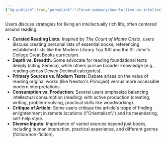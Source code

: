 ```yaml
---
{"dg-publish":true,"permalink":"/forum-summary/how-to-live-an-intellectually-rich-life-utsavmamoria-substack-com/","title":"How to live an intellectually rich life (utsavmamoria.substack.com)","tags":["article","summary"],"created":"2025-05-03T00:13:24.863+07:00","updated":"2025-05-03T00:14:55.295+07:00"}
---
```


Users discuss strategies for living an intellectually rich life, often centered around reading:

* **Curated Reading Lists:** Inspired by *The Count of Monte Cristo*, users discuss creating personal lists of essential books, referencing established lists like the Modern Library Top 100 and the St. John's College Great Books curriculum.
* **Depth vs. Breadth:** Some advocate for reading foundational texts deeply (citing Seneca), while others pursue broader knowledge (e.g., reading across Dewey Decimal categories).
* **Primary Sources vs. Modern Texts:** Debate arises on the value of reading original works (like Newton's *Principia*) versus more accessible modern interpretations.
* **Consumption vs. Production:** Several users emphasize balancing intellectual consumption (reading) with active production (creating, writing, problem-solving, practical skills like woodworking).
* **Critique of Article:** Some users critique the article's trope of finding enlightenment in remote locations (\\"Orientalism\\") and its meandering, self-help style.
* **Diverse Inputs:** Importance of varied sources beyond just books, including human interaction, practical experience, and different genres (fiction/non-fiction).
